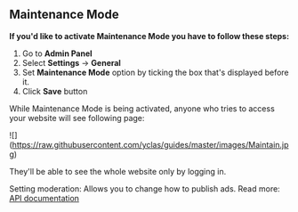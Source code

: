 ## Maintenance Mode

**If you'd like to activate Maintenance Mode you have to follow these steps:**

1.  Go to **Admin Panel**
2.  Select **Settings** -> **General**
3.  Set **Maintenance Mode** option by ticking the box that's displayed before it.
4.  Click **Save** button

While Maintenance Mode is being activated, anyone who tries to access your website will see following page:

!\[\](https://raw.githubusercontent.com/yclas/guides/master/images/Maintain.jpg)

They'll be able to see the whole website only by logging in.

Setting moderation: Allows you to change how to publish ads. Read more: [API documentation](api-documentation.md)
